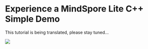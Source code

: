 # Experience a MindSpore Lite C++ Simple Demo

 This tutorial is being translated, please stay tuned...

 <a href="https://gitee.com/mindspore/docs/blob/r1.2/tutorials/lite/source_en/quick_start/quick_start_cpp.md" target="_blank"><img src="../_static/logo_source.png"></a>
